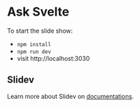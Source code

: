 # Ask Svelte

To start the slide show:

- `npm install`
- `npm run dev`
- visit http://localhost:3030

## Slidev

Learn more about Slidev on [documentations](https://sli.dev/).
